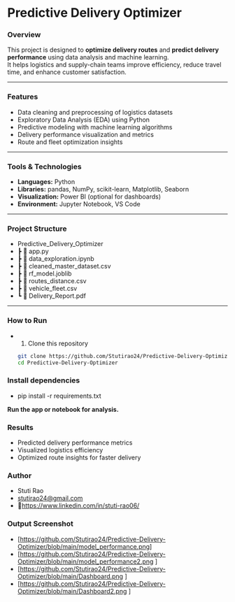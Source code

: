 # Predictive Delivery Optimizer

### Overview
This project is designed to **optimize delivery routes** and **predict delivery performance** using data analysis and machine learning.  
It helps logistics and supply-chain teams improve efficiency, reduce travel time, and enhance customer satisfaction.

---

###  Features
- Data cleaning and preprocessing of logistics datasets  
- Exploratory Data Analysis (EDA) using Python  
- Predictive modeling with machine learning algorithms  
- Delivery performance visualization and metrics  
- Route and fleet optimization insights  

---

###  Tools & Technologies
- **Languages:** Python  
- **Libraries:** pandas, NumPy, scikit-learn, Matplotlib, Seaborn  
- **Visualization:** Power BI (optional for dashboards)  
- **Environment:** Jupyter Notebook, VS Code  

---

###  Project Structure
-  Predictive_Delivery_Optimizer
- ┣ 📄 app.py
- ┣ 📄 data_exploration.ipynb
- ┣ 📄 cleaned_master_dataset.csv
- ┣ 📄 rf_model.joblib
- ┣ 📄 routes_distance.csv
- ┣ 📄 vehicle_fleet.csv
- ┗ 📄 Delivery_Report.pdf


---

###  How to Run
- 1. Clone this repository  
   ```bash
   git clone https://github.com/Stutirao24/Predictive-Delivery-Optimizer.git
   cd Predictive-Delivery-Optimizer

###  Install dependencies

- pip install -r requirements.txt

**Run the app or notebook for analysis.**

 ### Results
- Predicted delivery performance metrics
- Visualized logistics efficiency
- Optimized route insights for faster delivery

 ### Author
- Stuti Rao
- stutirao24@gmail.com
- 🔗https://www.linkedin.com/in/stuti-rao06/

###  Output Screenshot
- [https://github.com/Stutirao24/Predictive-Delivery-Optimizer/blob/main/model_performance.png]
- [https://github.com/Stutirao24/Predictive-Delivery-Optimizer/blob/main/model_performance2.png ]
- [https://github.com/Stutirao24/Predictive-Delivery-Optimizer/blob/main/Dashboard.png ]
- [https://github.com/Stutirao24/Predictive-Delivery-Optimizer/blob/main/Dashboard2.png ]
